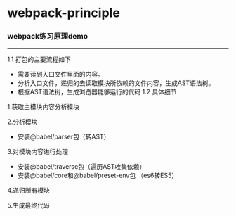 # webpack-principle
### webpack练习原理demo
***
1.1 打包的主要流程如下

- 需要读到入口文件里面的内容。
- 分析入口文件，递归的去读取模块所依赖的文件内容，生成AST语法树。
- 根据AST语法树，生成浏览器能够运行的代码
1.2 具体细节

1.获取主模块内容分析模块

2.分析模块
- 安装@babel/parser包（转AST）

3.对模块内容进行处理

- 安装@babel/traverse包（遍历AST收集依赖）
- 安装@babel/core和@babel/preset-env包   （es6转ES5）

4.递归所有模块

5.生成最终代码
